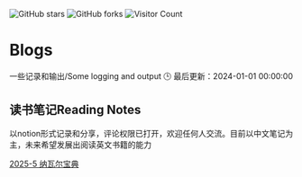 ![GitHub stars](https://img.shields.io/github/stars/yanptang/blogs?style=social)
![GitHub forks](https://img.shields.io/github/forks/yanptang/blogs)
![Visitor Count](https://komarev.com/ghpvc/?username=yanptang)

# Blogs
一些记录和输出/Some logging and output
🕒 最后更新：<last-updated>2024-01-01 00:00:00</last-updated>

## 读书笔记Reading Notes
以notion形式记录和分享，评论权限已打开，欢迎任何人交流。目前以中文笔记为主，未来希望发展出阅读英文书籍的能力

[2025-5 纳瓦尔宝典](https://www.notion.so/202505-1f3b07927a0d8078a9e2e93db9a7ed46?pvs=4)

